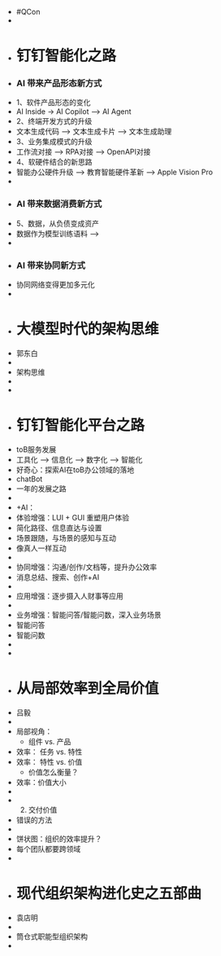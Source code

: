 - #QCon
-
- # 钉钉智能化之路
- ### AI 带来产品形态新方式
- 1、软件产品形态的变化
- AI Inside -> AI Copilot --> AI Agent
- 2、终端开发方式的升级
- 文本生成代码 --> 文本生成卡片  --> 文本生成助理
- 3、业务集成模式的升级
- 工作流对接 --> RPA对接 --> OpenAPI对接
- 4、软硬件结合的新思路
- 智能办公硬件升级 --> 教育智能硬件革新 --> Apple Vision Pro
-
- ### AI 带来数据消费新方式
- 5、数据，从负债变成资产
- 数据作为模型训练语料 -->
-
- ### AI 带来协同新方式
- 协同网络变得更加多元化
-
- # 大模型时代的架构思维
- 郭东白
-
- 架构思维
-
-
- # 钉钉智能化平台之路
- toB服务发展
- 工具化 --> 信息化 --> 数字化 -->  智能化
- 好奇心：探索AI在toB办公领域的落地
- chatBot
- 一年的发展之路
-
- +AI：
- 体验增强：LUI + GUI 重塑用户体验
- 简化路径、信息直达与设置
- 场景跟随，与场景的感知与互动
- 像真人一样互动
-
- 协同增强：沟通/创作/文档等，提升办公效率
- 消息总结、搜索、创作+AI
-
- 应用增强：逐步摄入人财事等应用
-
- 业务增强：智能问答/智能问数，深入业务场景
- 智能问答
- 智能问数
-
-
- # 从局部效率到全局价值
- 吕毅
-
- 局部视角：
	- 组件 vs. 产品
- 效率： 任务 vs. 特性
- 效率： 特性 vs. 价值
	- 价值怎么衡量？
- 效率：价值大小
-
- 2. 交付价值
- 错误的方法
-
- 饼状图：组织的效率提升？
- 每个团队都要跨领域
-
- # 现代组织架构进化史之五部曲
- 袁店明
-
- 筒仓式职能型组织架构
-